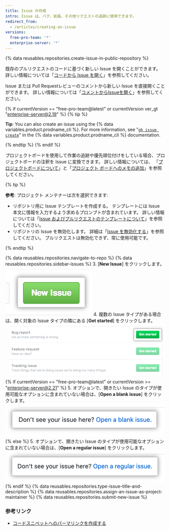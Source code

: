 ```yaml
---
title: Issue の作成
intro: Issue は、バグ、拡張、その他リクエストの追跡に使用できます。
redirect_from:
  - /articles/creating-an-issue
versions:
  free-pro-team: '*'
  enterprise-server: '*'
---
```


{% data reusables.repositories.create-issue-in-public-repository %}

既存のプルリクエストのコードに基づく新しい Issue を開くことができます。 詳しい情報については「[コードから Issue を開く](/github/managing-your-work-on-github/opening-an-issue-from-code)」を参照してください。

Issue または Pull Requestレビューのコメントから新しい Issue を直接開くことができます。 詳しい情報については「[コメントからIssueを開く](/github/managing-your-work-on-github/opening-an-issue-from-a-comment)」を参照してください。

{% if currentVersion == "free-pro-team@latest" or currentVersion ver_gt "enterprise-server@2.19" %}
{% tip %}

**Tip**: You can also create an issue using the {% data variables.product.prodname_cli %}. For more information, see "[`gh issue create`](https://cli.github.com/manual/gh_issue_create)" in the {% data variables.product.prodname_cli %} documentation.

{% endtip %}
{% endif %}

プロジェクトボードを使用して作業の追跡や優先順位付けをしている場合、プロジェクトボードの注釈を Issue に変換できます。 詳しい情報については、 「[プロジェクトボードについて](/github/managing-your-work-on-github/about-project-boards)」と「[プロジェクト ボードへのメモの追加](/github/managing-your-work-on-github/adding-notes-to-a-project-board#converting-a-note-to-an-issue)」を参照してください。

{% tip %}

**参考**: プロジェクト メンテナーは次を選択できます:
  - リポジトリ用に Issue テンプレートを作成する。 テンプレートには Issue 本文に情報を入力するよう求めるプロンプトが含まれています。 詳しい情報については「[Issue およびプルリクエストのテンプレートについて](/github/building-a-strong-community/about-issue-and-pull-request-templates)」を参照してください。
  - リポジトリの Issue を無効化します。 詳細は「[Issue を無効化する](/github/managing-your-work-on-github/disabling-issues)」を参照してください。 プルリクエストは無効化できず、常に使用可能です。

{% endtip %}

{% data reusables.repositories.navigate-to-repo %}
{% data reusables.repositories.sidebar-issues %}
3. [**New Issue**] をクリックします。 ![[New Issue] ボタン](/assets/images/help/issues/new_issues_button.png)
4. 複数の Issue タイプがある場合は、開く対象の Issue タイプの隣にある [**Get started**] をクリックします。 ![作成したい Issue のタイプを選択](/assets/images/help/issues/issue_template_get_started_button.png)
{% if currentVersion == "free-pro-team@latest" or currentVersion >= "enterprise-server@2.21" %}
5. オプションで、開きたい Issue のタイプが使用可能なオプションに含まれていない場合は、[**Open a blank issue**] をクリックします。 ![空白の Issue を開くリンク](/assets/images/help/issues/blank_issue_link.png)
{% else %}
5. オプションで、開きたい Issue のタイプが使用可能なオプションに含まれていない場合は、[**Open a regular issue**] をクリックします。 ![[Open a regular issue] のリンク](/assets/images/help/issues/regular_issue_link.png)
{% endif %}
{% data reusables.repositories.type-issue-title-and-description %}
{% data reusables.repositories.assign-an-issue-as-project-maintainer %}
{% data reusables.repositories.submit-new-issue %}
### 参考リンク

- [コードスニペットへのパーマリンクを作成する](/github/managing-your-work-on-github/creating-a-permanent-link-to-a-code-snippet)
